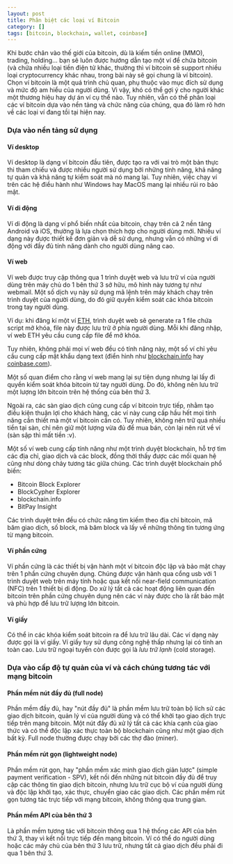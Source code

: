 ```yaml
---
layout: post
title: Phân biệt các loại ví Bitcoin
category: []
tags: [bitcoin, blockchain, wallet, coinbase]
---
```


Khi bước chân vào thế giới của bitcoin, dù là kiếm tiền online (MMO), trading, holding... bạn sẽ luôn được hướng dẫn tạo một ví để chứa bitcoin (và chứa nhiều loại tiền điện tử khác, thường thì ví bitcoin sẽ support nhiều loại cryptocurrency khác nhau, trong bài này sẽ gọi chung là ví bitcoin). Chọn ví bitcoin là một quá trình chủ quan, phụ thuộc vào mục đích sử dụng và mức độ am hiểu của người dùng. Vì vậy, khó có thể gợi ý cho người khác một thương hiệu hay dự án ví cụ thể nào. Tuy nhiên, vẫn có thể phân loại các ví bitcoin dựa vào nền tảng và chức năng của chúng, qua đó làm rõ hơn về các loại ví đang tồi tại hiện nay.

### Dựa vào nền tảng sử dụng

#### Ví desktop

Ví desktop là dạng ví bitcoin đầu tiên, được tạo ra với vai trò một bản thực thi tham chiếu và được nhiều người sử dụng bởi những tính năng, khả năng tự quản và khả năng tự kiểm soát mà nó mang lại. Tuy nhiên, việc chạy ví trên các hệ điều hành như Windows hay MacOS mang lại nhiều rủi ro bảo mật.

#### Ví di động

Ví di động là dạng ví phổ biến nhất của bitcoin, chạy trên cả 2 nền tảng Android và iOS, thường là lựa chọn thích hợp cho người dùng mới. Nhiều ví dạng này được thiết kế đơn giản và dễ sử dụng, nhưng vẫn có những ví di động với đầy đủ tính năng dành cho người dùng nâng cao.

#### Ví web

Ví web được truy cập thông qua 1 trình duyệt web và lưu trữ ví của người dùng trên máy chủ do 1 bên thứ 3 sở hữu, mô hình này tương tự như webmail. Một số dịch vụ này sử dụng mã lệnh trên máy khách chạy trên trình duyệt của người dùng, do đó giữ quyền kiểm soát các khóa bitcoin trong tay người dùng.

Ví dụ: khi đăng kí một ví [ETH](https://www.myetherwallet.com/), trình duyệt web sẽ generate ra 1 file chứa script mở khóa, file này được lưu trữ ở phía người dùng. Mỗi khi đăng nhập, ví web ETH yêu cầu cung cấp file để mở khóa.

Tuy nhiên, không phải mọi ví web đều có tính năng này, một số ví chỉ yêu cầu cung cấp mật khẩu dạng text (điển hình như [blockchain.info](https://www.blockchain.com) hay [coinbase.com](https://www.coinbase.com/)).

Một số quan điểm cho rằng ví web mang lại sự tiện dụng nhưng lại lấy đi quyền kiểm soát khóa bitcoin từ tay người dùng. Do đó, không nên lưu trữ một lượng lớn bitcoin trên hệ thống của bên thứ 3.

Ngoài ra, các sàn giao dịch cũng cung cấp ví bitcoin trực tiếp, nhằm tạo điều kiện thuận lợi cho khách hàng, các ví này cung cấp hầu hết mọi tính năng cần thiết mà một ví bitcoin cần có. Tuy nhiên, không nên trữ quá nhiều tiền tại sàn, chỉ nên giữ một lượng vừa đủ để mua bán, còn lại nên rút về ví (sàn sập thì mất tiền :v).

Một số ví web cung cấp tính năng như một trình duyệt blockchain, hỗ trợ tìm các địa chỉ, giao dịch và các block, đồng thời thấy được các mối quan hệ cũng như dòng chảy tương tác giữa chúng. Các trình duyệt blockchain phổ biến:

- Bitcoin Block Explorer
- BlockCypher Explorer
- blockchain.info
- BitPay Insight

Các trình duyệt trên đều có chức năng tìm kiếm theo địa chỉ bitcoin, mã băm giao dịch, số block, mã băm block và lấy về những thông tin tương ứng từ mạng bitcoin.

#### Ví phần cứng

Ví phần cứng là các thiết bị vận hành một ví bitcoin độc lập và bảo mật chạy trên 1 phần cứng chuyên dụng. Chúng được vận hành qua cổng usb với 1 trình duyệt web trên máy tính hoặc qua kết nối near-field communication (NFC) trên 1 thiết bị di động. Do xử lý tất cả các hoạt động liên quan đến bitcoin trên phần cứng chuyên dụng nên các ví này được cho là rất bảo mật và phù hợp để lưu trữ lượng lớn bitcoin.

#### Ví giấy

Có thể in các khóa kiểm soát bitcoin ra để lưu trữ lâu dài. Các ví dạng này được gọi là ví giấy. Ví giấy tuy sử dụng công nghệ thấp nhưng lại có tính an toàn cao. Lưu trữ ngoại tuyến còn được gọi là _lưu trữ lạnh_ (cold storage).

### Dựa vào cấp độ tự quản của ví và cách chúng tương tác với mạng bitcoin

#### Phần mềm nút đầy đủ (full node)

Phần mềm đầy đủ, hay "nút đầy đủ" là phần mềm lưu trữ toàn bộ lích sử các giao dịch bitcoin, quản lý ví của người dùng và có thể khởi tạo giao dịch trực tiếp trên mạng bitcoin. Một nút đầy đủ xử lý tất cả các khía cạnh của giao thức và có thể độc lập xác thực toàn bộ blockchain cũng như một giao dịch bất kỳ. Full node thường được chạy bởi các thợ đào (miner).

#### Phần mềm rút gọn (lightweight node)

Phần mềm rút gọn, hay "phần mềm xác minh giao dịch giản lược" (simple payment verification - SPV), kết nối đến những nút bitcoin đầy đủ để truy cập các thông tin giao dịch bitcoin, nhưng lưu trữ cục bộ ví của người dùng và độc lập khởi tạo, xác thực, chuyển giao các giao dịch. Các phần mềm rút gọn tương tác trực tiếp với mạng bitcoin, không thông qua trung gian.

#### Phần mềm API của bên thứ 3

Là phần mềm tương tác với bitcoin thông qua 1 hệ thống các API của bên thứ 3, thay vì kết nối trực tiếp đến mạng bitcoin. Ví có thể do người dùng hoặc các máy chủ của bên thứ 3 lưu trữ, nhưng tất cả giao dịch đều phải đi qua 1 bên thứ 3.
